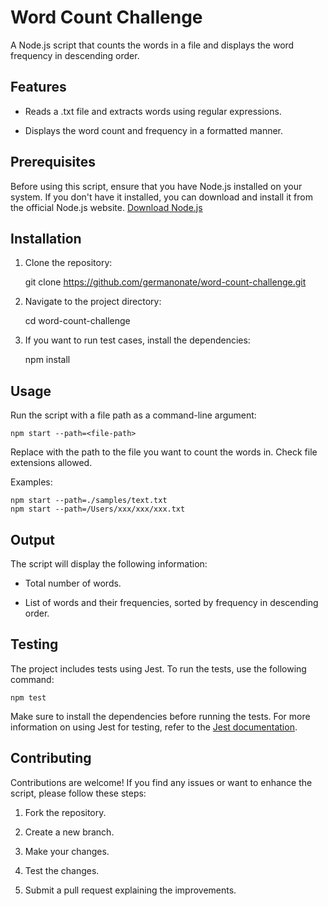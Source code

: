 
# Word Count Challenge

  

A Node.js script that counts the words in a file and displays the word frequency in descending order.

  

## Features

- Reads a .txt file and extracts words using regular expressions.

- Displays the word count and frequency in a formatted manner.

## Prerequisites 

Before using this script, ensure that you have Node.js installed on your system. If you don't have it installed, you can download and install it from the official Node.js website.
[Download Node.js](https://nodejs.org)

## Installation

1. Clone the repository:

    git clone https://github.com/germanonate/word-count-challenge.git

2. Navigate to the project directory:

    cd word-count-challenge

3. If you want to run test cases, install the dependencies:

    npm install

## Usage

Run the script with a file path as a command-line argument:

    npm start --path=<file-path>

Replace <file-path> with the path to the file you want to count the words in. Check file extensions allowed.

Examples:

    npm start --path=./samples/text.txt
    npm start --path=/Users/xxx/xxx/xxx.txt

## Output

The script will display the following information:

- Total number of words.

- List of words and their frequencies, sorted by frequency in descending order.

## Testing

The project includes tests using Jest. To run the tests, use the following command:

    npm test

Make sure to install the dependencies before running the tests.
For more information on using Jest for testing, refer to the [Jest documentation](https://jestjs.io/docs/getting-started).

## Contributing

Contributions are welcome! If you find any issues or want to enhance the script, please follow these steps:

1. Fork the repository.

2. Create a new branch.

3. Make your changes.

4. Test the changes.

5. Submit a pull request explaining the improvements.